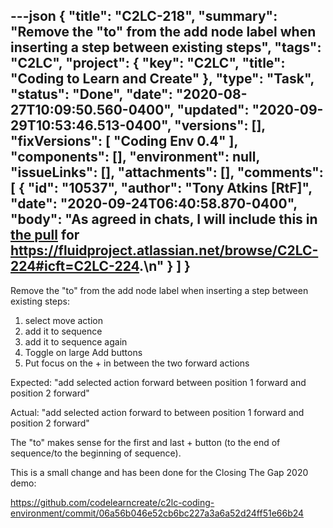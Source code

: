---json
{
  "title": "C2LC-218",
  "summary": "Remove the \"to\" from the add node label when inserting a step between existing steps",
  "tags": "C2LC",
  "project": {
    "key": "C2LC",
    "title": "Coding to Learn and Create"
  },
  "type": "Task",
  "status": "Done",
  "date": "2020-08-27T10:09:50.560-0400",
  "updated": "2020-09-29T10:53:46.513-0400",
  "versions": [],
  "fixVersions": [
    "Coding Env 0.4"
  ],
  "components": [],
  "environment": null,
  "issueLinks": [],
  "attachments": [],
  "comments": [
    {
      "id": "10537",
      "author": "Tony Atkins [RtF]",
      "date": "2020-09-24T06:40:58.870-0400",
      "body": "As agreed in chats, I will include this in [the pull](https://github.com/codelearncreate/c2lc-coding-environment/pull/79) for <https://fluidproject.atlassian.net/browse/C2LC-224#icft=C2LC-224>.\n"
    }
  ]
}
---
Remove the "to" from the add node label when inserting a step between existing steps:

1. select move action
2. add it to sequence
3. add it to sequence again
4. Toggle on large Add buttons
5. Put focus on the + in between the two forward actions

Expected: "add selected action forward between position 1 forward and position 2 forward"

Actual: "add selected action forward to between position 1 forward and position 2 forward"

The "to" makes sense for the first and last + button (to the end of sequence/to the beginning of sequence).

This is a small change and has been done for the Closing The Gap 2020 demo:

<https://github.com/codelearncreate/c2lc-coding-environment/commit/06a56b046e52cb6bc227a3a6a52d24ff51e66b24>

        
